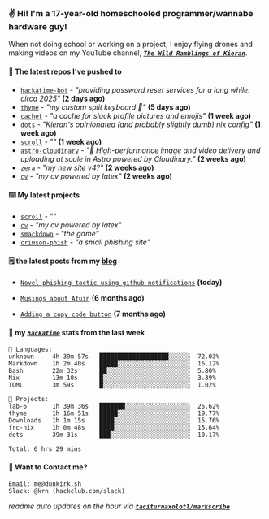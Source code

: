 ### ✌️ Hi! I'm a 17-year-old homeschooled programmer/wannabe hardware guy!

When not doing school or working on a project, I enjoy flying drones and making videos on my YouTube channel, [**_`The Wild Ramblings of Kieran`_**](https://youtube.com/@kieran.rambles).

#### 👷 The latest repos I've pushed to

- [`hackatime-bot`](https://github.com/taciturnaxolotl/hackatime-bot) - _"providing password reset services for a long while: circa 2025"_ **(2 days ago)**
- [`thyme`](https://github.com/taciturnaxolotl/thyme) - _"my custom split keyboard 🫶"_ **(5 days ago)**
- [`cachet`](https://github.com/taciturnaxolotl/cachet) - _"a cache for slack profile pictures and emojis"_ **(1 week ago)**
- [`dots`](https://github.com/taciturnaxolotl/dots) - _"Kieran's opinionated (and probably slightly dumb) nix config"_ **(1 week ago)**
- [`scroll`](https://github.com/taciturnaxolotl/scroll) - _""_ **(1 week ago)**
- [`astro-cloudinary`](https://github.com/cloudinary-community/astro-cloudinary) - _"🚀 High-performance image and video delivery and uploading at scale in Astro powered by Cloudinary."_ **(2 weeks ago)**
- [`zera`](https://github.com/taciturnaxolotl/zera) - _"my new site v4?"_ **(2 weeks ago)**
- [`cv`](https://github.com/taciturnaxolotl/cv) - _"my cv powered by latex"_ **(2 weeks ago)**

#### ⌨️ My latest projects

- [`scroll`](https://github.com/taciturnaxolotl/scroll) - _""_
- [`cv`](https://github.com/taciturnaxolotl/cv) - _"my cv powered by latex"_
- [`smackdown`](https://github.com/taciturnaxolotl/smackdown) - _"the game"_
- [`crimson-phish`](https://github.com/taciturnaxolotl/crimson-phish) - _"a small phishing site"_

#### 🗒️ the latest posts from my [blog](https://dunkirk.sh)

- [`Novel phishing tactic using github notifications`](https://dunkirk.sh/blog/github-phishing/) **(today)**

- [`Musings about Atuin`](https://dunkirk.sh/blog/atuin/) **(6 months ago)**

- [`Adding a copy code button`](https://dunkirk.sh/blog/adding-a-copy-button/) **(7 months ago)**



#### 📡 my [_`hackatime`_](https://waka.hackclub.com) stats from the last week

```text
💾 Languages:
unknown     4h 39m 57s   ███████████████████░░░░░░  72.03%
Markdown    1h 2m 40s    █████░░░░░░░░░░░░░░░░░░░░  16.12%
Bash        22m 32s      ██░░░░░░░░░░░░░░░░░░░░░░░  5.80%
Nix         13m 10s      █░░░░░░░░░░░░░░░░░░░░░░░░  3.39%
TOML        3m 59s       █░░░░░░░░░░░░░░░░░░░░░░░░  1.02%

💼 Projects:
lab-6       1h 39m 36s   ███████░░░░░░░░░░░░░░░░░░  25.62%
thyme       1h 16m 51s   █████░░░░░░░░░░░░░░░░░░░░  19.77%
Downloads   1h 1m 15s    ████░░░░░░░░░░░░░░░░░░░░░  15.76%
frc-nix     1h 0m 48s    ████░░░░░░░░░░░░░░░░░░░░░  15.64%
dots        39m 31s      ███░░░░░░░░░░░░░░░░░░░░░░  10.17%

Total: 6 hrs 29 mins
```

#### 📮 Want to Contact me?

```text
Email: me@dunkirk.sh
Slack: @krn (hackclub.com/slack)
```

_readme auto updates on the hour via [**`taciturnaxolotl/markscribe`**](https://github.com/taciturnaxolotl/markscribe)_
